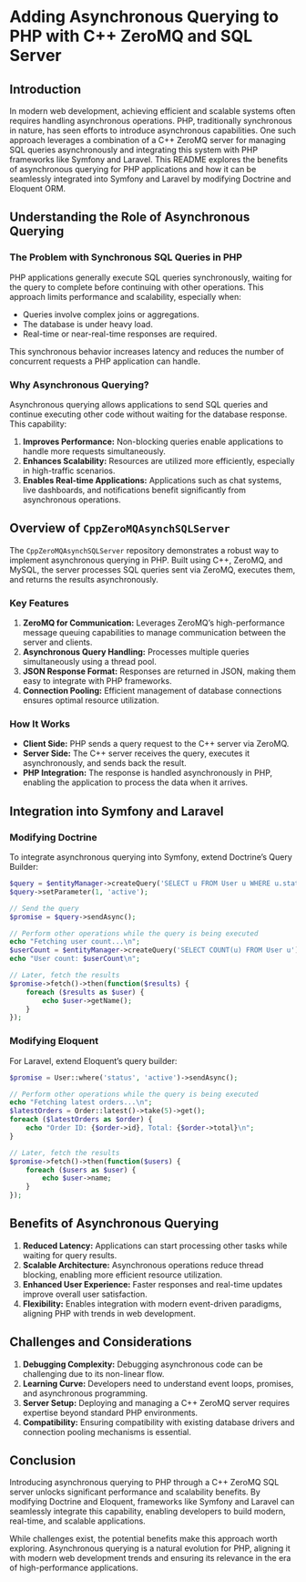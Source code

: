 # Adding Asynchronous Querying to PHP with C++ ZeroMQ and SQL Server

## Introduction

In modern web development, achieving efficient and scalable systems often requires handling asynchronous operations. PHP, traditionally synchronous in nature, has seen efforts to introduce asynchronous capabilities. One such approach leverages a combination of a C++ ZeroMQ server for managing SQL queries asynchronously and integrating this system with PHP frameworks like Symfony and Laravel. This README explores the benefits of asynchronous querying for PHP applications and how it can be seamlessly integrated into Symfony and Laravel by modifying Doctrine and Eloquent ORM.

## Understanding the Role of Asynchronous Querying

### The Problem with Synchronous SQL Queries in PHP

PHP applications generally execute SQL queries synchronously, waiting for the query to complete before continuing with other operations. This approach limits performance and scalability, especially when:

- Queries involve complex joins or aggregations.
- The database is under heavy load.
- Real-time or near-real-time responses are required.

This synchronous behavior increases latency and reduces the number of concurrent requests a PHP application can handle.

### Why Asynchronous Querying?

Asynchronous querying allows applications to send SQL queries and continue executing other code without waiting for the database response. This capability:

1. **Improves Performance:** Non-blocking queries enable applications to handle more requests simultaneously.
2. **Enhances Scalability:** Resources are utilized more efficiently, especially in high-traffic scenarios.
3. **Enables Real-time Applications:** Applications such as chat systems, live dashboards, and notifications benefit significantly from asynchronous operations.

## Overview of `CppZeroMQAsynchSQLServer`

The `CppZeroMQAsynchSQLServer` repository demonstrates a robust way to implement asynchronous querying in PHP. Built using C++, ZeroMQ, and MySQL, the server processes SQL queries sent via ZeroMQ, executes them, and returns the results asynchronously.

### Key Features

1. **ZeroMQ for Communication:** Leverages ZeroMQ’s high-performance message queuing capabilities to manage communication between the server and clients.
2. **Asynchronous Query Handling:** Processes multiple queries simultaneously using a thread pool.
3. **JSON Response Format:** Responses are returned in JSON, making them easy to integrate with PHP frameworks.
4. **Connection Pooling:** Efficient management of database connections ensures optimal resource utilization.

### How It Works

- **Client Side:** PHP sends a query request to the C++ server via ZeroMQ.
- **Server Side:** The C++ server receives the query, executes it asynchronously, and sends back the result.
- **PHP Integration:** The response is handled asynchronously in PHP, enabling the application to process the data when it arrives.

## Integration into Symfony and Laravel

### Modifying Doctrine

To integrate asynchronous querying into Symfony, extend Doctrine’s Query Builder:

```php
$query = $entityManager->createQuery('SELECT u FROM User u WHERE u.status = ?1');
$query->setParameter(1, 'active');

// Send the query
$promise = $query->sendAsync();

// Perform other operations while the query is being executed
echo "Fetching user count...\n";
$userCount = $entityManager->createQuery('SELECT COUNT(u) FROM User u')->getSingleScalarResult();
echo "User count: $userCount\n";

// Later, fetch the results
$promise->fetch()->then(function($results) {
    foreach ($results as $user) {
        echo $user->getName();
    }
});
```

### Modifying Eloquent

For Laravel, extend Eloquent’s query builder:

```php
$promise = User::where('status', 'active')->sendAsync();

// Perform other operations while the query is being executed
echo "Fetching latest orders...\n";
$latestOrders = Order::latest()->take(5)->get();
foreach ($latestOrders as $order) {
    echo "Order ID: {$order->id}, Total: {$order->total}\n";
}

// Later, fetch the results
$promise->fetch()->then(function($users) {
    foreach ($users as $user) {
        echo $user->name;
    }
});
```

## Benefits of Asynchronous Querying

1. **Reduced Latency:** Applications can start processing other tasks while waiting for query results.
2. **Scalable Architecture:** Asynchronous operations reduce thread blocking, enabling more efficient resource utilization.
3. **Enhanced User Experience:** Faster responses and real-time updates improve overall user satisfaction.
4. **Flexibility:** Enables integration with modern event-driven paradigms, aligning PHP with trends in web development.

## Challenges and Considerations

1. **Debugging Complexity:** Debugging asynchronous code can be challenging due to its non-linear flow.
2. **Learning Curve:** Developers need to understand event loops, promises, and asynchronous programming.
3. **Server Setup:** Deploying and managing a C++ ZeroMQ server requires expertise beyond standard PHP environments.
4. **Compatibility:** Ensuring compatibility with existing database drivers and connection pooling mechanisms is essential.

## Conclusion

Introducing asynchronous querying to PHP through a C++ ZeroMQ SQL server unlocks significant performance and scalability benefits. By modifying Doctrine and Eloquent, frameworks like Symfony and Laravel can seamlessly integrate this capability, enabling developers to build modern, real-time, and scalable applications.

While challenges exist, the potential benefits make this approach worth exploring. Asynchronous querying is a natural evolution for PHP, aligning it with modern web development trends and ensuring its relevance in the era of high-performance applications.

